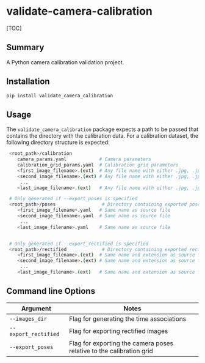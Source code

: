 # validate-camera-calibration

[TOC]

## Summary

A Python camera calibration validation project.

## Installation

```bash
pip install validate_camera_calibration
```

## Usage

The `validate_camera_calibration` package expects a path to be passed that contains the directory with the calibration data. For a calibration dataset, the following directory structure is expected:

```bash
 <root_path>/calibration
    camera_params.yaml            # Camera parameters
    calibration_grid_params.yaml  # Calibration grid parameters
    <first_image_filename>.(ext)  # Any file name with either .jpg, .jpeg, .png, .bmp or .tiff extension
    <second_image_filename>.(ext) # Any file name with either .jpg, .jpeg, .png, .bmp or .tiff extension
     ...
    <last_image_filename>.(ext)   # Any file name with either .jpg, .jpeg, .png, .bmp or .tiff extension

 # Only generated if --export_poses is specified
 <root_path>/poses                 # Directory containing exported poses
    <first_image_filename>.yaml   # Same name as source file
    <second_image_filename>.yaml  # Same name as source file
     ...
    <last_image_filename>.yaml    # Same name as source file


 # Only generated if --export_rectified is specified
 <root_path>/rectified             # Directory containing exported rectified images
    <first_image_filename>.(ext)  # Same name and extension as source file
    <second_image_filename>.(ext) # Same name and extension as source file
     ...
    <last_image_filename>.(ext)   # Same name and extension as source file

```

## Command line Options

| Argument             | Notes                                                                |
| -------------------- | -------------------------------------------------------------------- |
| `--images_dir`       | Flag for generating the time associations                            |
| `--export_rectified` | Flag for exporting rectified images                                  |
| `--export_poses`     | Flag for exporting the camera poses relative to the calibration grid |
